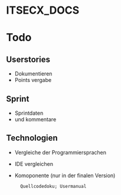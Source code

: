# ITSECX_DOCS

Todo
====

Userstories
-----------
- Dokumentieren 
- Points vergabe

Sprint
------
- Sprintdaten
- und kommentare

Technologien
------------
- Vergleiche der Programmiersprachen
- IDE vergleichen
- Komoponente (nur in der finalen Version)

		Quellcodedoku; Usermanual
		
